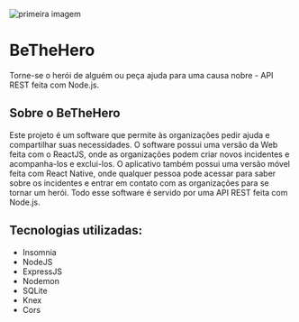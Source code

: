 ![primeira imagem](https://user-images.githubusercontent.com/51891656/77860941-617aa380-71e8-11ea-8fb5-f259c8573f77.jpg)

# BeTheHero

Torne-se o herói de alguém ou peça ajuda para uma causa nobre - API REST feita com Node.js.

## Sobre o BeTheHero

Este projeto é um software que permite às organizações pedir ajuda e compartilhar suas necessidades. O software possui uma versão da Web feita com o ReactJS, onde as organizações podem criar novos incidentes e acompanha-los e exclui-los. O aplicativo também possui uma versão móvel feita com React Native, onde qualquer pessoa pode acessar para saber sobre os incidentes e entrar em contato com as organizações para se tornar um herói. Todo esse software é servido por uma API REST feita com Node.js.

## Tecnologias utilizadas:


- Insomnia
- NodeJS
- ExpressJS
- Nodemon
- SQLite
- Knex
- Cors
